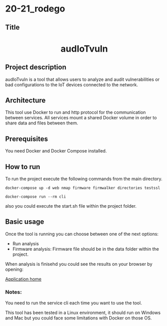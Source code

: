 # 20-21_rodego

## Title

<h1 align="center">audIoTvuln</h1>

## Project description

audIoTvuln is a tool that allows users to analyze and audit vulnerabilities or bad configurations to the IoT devices connected to the network.

## Architecture

This tool use Docker to run and http protocol for the communication between services.
All services mount a shared Docker volume in order to share data and files between them.

## Prerequisites

You need Docker and Docker Compose installed.

## How to run

To run the project execute the following commands from the main directory.

```
docker-compose up -d web nmap firmware firmwalker directories testssl

docker-compose run --rm cli
```

also you could execute the start.sh file within the project folder.

## Basic usage

Once the tool is running you can choose between one of the next options:

- Run analysis
- Firmware analysis: Firmware file should be in the data folder within the project.

When analysis is finisehd you could see the results on your browser by opening:

[Application home](http://localhost:9090/home)

### Notes:

You need to run the service cli each time you want to use the tool.

This tool has been tested in a Linux environment, it should run on Windows and Mac but you could face some limitations with Docker on those OS.
